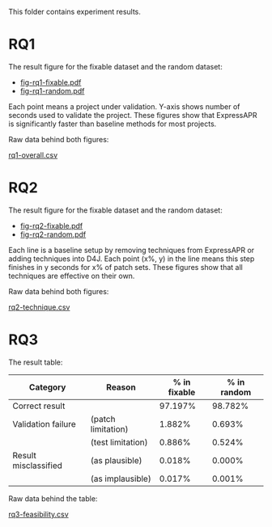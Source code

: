 This folder contains experiment results.



# RQ1

The result figure for the fixable dataset and the random dataset:

- [fig-rq1-fixable.pdf](fig-rq1-fixable.pdf)
- [fig-rq1-random.pdf](fig-rq1-random.pdf)

Each point means a project under validation. Y-axis shows number of seconds used to validate the project. These figures show that ExpressAPR is significantly faster than baseline methods for most projects.

Raw data behind both figures:

[rq1-overall.csv](rq1-overall.csv)



# RQ2

The result figure for the fixable dataset and the random dataset:

- [fig-rq2-fixable.pdf](fig-rq2-fixable.pdf)
- [fig-rq2-random.pdf](fig-rq2-random.pdf)

Each line is a baseline setup by removing techniques from ExpressAPR or adding techniques into D4J. Each point (x%, y) in the line means this step finishes in y seconds for x% of patch sets. These figures show that all techniques are effective on their own.

Raw data behind both figures:

[rq2-technique.csv](rq2-technique.csv)



# RQ3

The result table:

| Category             | Reason             | % in fixable | % in random |
| -------------------- | ------------------ | ------------ | ----------- |
| Correct result       |                    | 97.197%      | 98.782%     |
| Validation failure   | (patch limitation) | 1.882%       | 0.693%      |
|                      | (test limitation)  | 0.886%       | 0.524%      |
| Result misclassified | (as plausible)     | 0.018%       | 0.000%      |
|                      | (as implausible)   | 0.017%       | 0.001%      |

Raw data behind the table:

[rq3-feasibility.csv](rq3-feasibility.csv)

